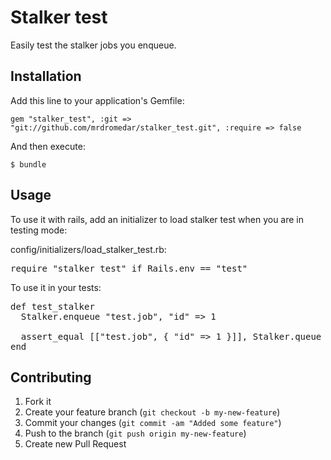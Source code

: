# Stalker test

Easily test the stalker jobs you enqueue.

## Installation

Add this line to your application's Gemfile:

    gem "stalker_test", :git => "git://github.com/mrdromedar/stalker_test.git", :require => false

And then execute:

    $ bundle

## Usage

To use it with rails, add an initializer to load stalker test when you are in testing mode:

config/initializers/load_stalker_test.rb:

<pre>
require "stalker_test" if Rails.env == "test"
</pre>

To use it in your tests:

<pre>
def test_stalker
  Stalker.enqueue "test.job", "id" => 1

  assert_equal [["test.job", { "id" => 1 }]], Stalker.queue
end
</pre>

## Contributing

1. Fork it
2. Create your feature branch (`git checkout -b my-new-feature`)
3. Commit your changes (`git commit -am "Added some feature"`)
4. Push to the branch (`git push origin my-new-feature`)
5. Create new Pull Request

